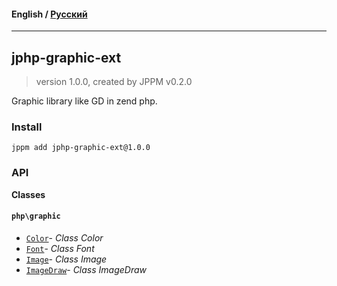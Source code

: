 #### **English** / [Русский](README.ru.md)

---

## jphp-graphic-ext
> version 1.0.0, created by JPPM v0.2.0

Graphic library like GD in zend php.

### Install
```
jppm add jphp-graphic-ext@1.0.0
```

### API
**Classes**

#### `php\graphic`

- [`Color`](https://github.com/jphp-compiler/jphp/blob/master/exts/jphp-graphic-ext/api-docs/classes/php/graphic/Color.md)- _Class Color_
- [`Font`](https://github.com/jphp-compiler/jphp/blob/master/exts/jphp-graphic-ext/api-docs/classes/php/graphic/Font.md)- _Class Font_
- [`Image`](https://github.com/jphp-compiler/jphp/blob/master/exts/jphp-graphic-ext/api-docs/classes/php/graphic/Image.md)- _Class Image_
- [`ImageDraw`](https://github.com/jphp-compiler/jphp/blob/master/exts/jphp-graphic-ext/api-docs/classes/php/graphic/ImageDraw.md)- _Class ImageDraw_